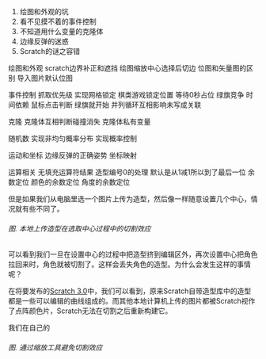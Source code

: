 1. 绘图和外观的坑
2. 看不见摸不着的事件控制
3. 不知道用什么变量的克隆体
4. 边缘反弹的迷惑
5. Scratch的谜之容错



绘图和外观
scratch边界补正和遮挡
绘图缩放中心选择后切边 位图和矢量图的区别 导入图片默认位图


事件控制
抓取优先级
实现网格锁定 棋类游戏锁定位置
等待0秒占位
绿旗竞争
时间依赖
鼠标点击判断 绿旗就开始
并列循环互相影响未写成关联

克隆
克隆体互相判断碰撞消失
克隆体私有变量

随机数
实现非均匀概率分布
实现概率控制

运动和坐标
边缘反弹的正确姿势
坐标映射

运算相关
无填充运算符结果
造型编号0的处理 默认是从1减1所以到了最后一位 余数定位
颜色的余数定位
角度的余数定位




但是如果我们从电脑里选一个图片上传为造型，然后像一样随意设置几个中心，情况就有些不同了。

###### 图. 本地上传造型在选取中心过程中的切割效应

可以看到我们一旦在设置中心的过程中把造型挤到编辑区外，再次设置中心把角色拉回来时，角色就被切割了。这样会丢失角色的造型。为什么会发生这样的事情呢？

在将要发布的[Scratch 3.0](https://github.com/LLK/scratch-gui)中，我们可以看到，原来Scratch自带造型库中的造型都是一些可以编辑的曲线组成的。而其他本地计算机上传的图片都被Scratch视作了点阵颜色片，Scratch无法在切割之后重新构建它。

我们在自己的

###### 图. 通过缩放工具避免切割效应



